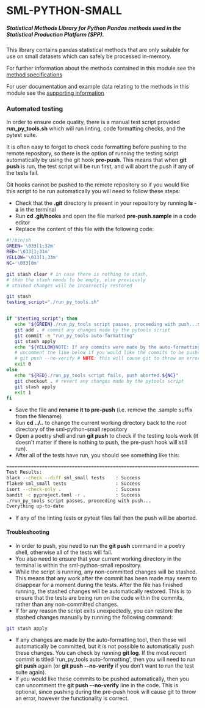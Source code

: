 # SML-PYTHON-SMALL

##### Statistical Methods Library for Python Pandas methods used in the **S**tatistical **P**roduction **P**latform (SPP).

This library contains pandas statistical methods that are only suitable for use on small datasets which can safely be processed in-memory.

For further information about the methods contained in this module see the [method specifications](https://github.com/ONSdigital/Statistical-Method-Specifications)

For user documentation and example data relating to the methods in this module see the [supporting information](https://github.com/ONSdigital/sml-supporting-info)

### Automated testing
In order to ensure code quality, there is a manual test script provided __run_py_tools.sh__ which will run linting, code formatting checks, and the pytest suite. 

It is often easy to forget to check code formatting before pushing to the remote repository, so there is the option of running the testing script automatically by using the git hook __pre-push__. This means that when __git push__ is run, the test script will be run first, and will abort the push if any of the tests fail.

Git hooks cannot be pushed to the remote repository so if you would like this script to be run automatically you will need to follow these steps:

 - Check that the __.git__ directory is present in your repository by running __ls -a__ in the terminal
 - Run __cd .git/hooks__ and open the file marked __pre-push.sample__ in a code editor
 - Replace the content of this file with the following code:
 ```bash
#!/bin/sh
GREEN='\033[1;32m'
RED='\033[1;31m'
YELLOW='\033[1;33m'
NC='\033[0m'

git stash clear # in case there is nothing to stash,
# then the stash needs to be empty, else previously 
# stashed changes will be incorrectly restored

git stash
testing_script="./run_py_tools.sh"


if "$testing_script"; then
    echo "${GREEN}./run_py_tools script passes, proceeding with push...${NC}"
    git add . # commit any changes made by the pytools script
    git commit -m "run_py_tools auto-formatting"
    git stash apply
    echo "${YELLOW}NOTE: If any commits were made by the auto-formatting tool, then they will not be automatically pushed. You will need to run git push again (or git push --no-verify if you don't want to run the test suite again).${NC}"
    # uncomment the line below if you would like the commits to be pushed automatically.
    # git push --no-verify # NOTE: this will cause git to throw an error, but the functionality is correct.
    exit 0
else
    echo "${RED}./run_py_tools script fails, push aborted.${NC}"
    git checkout . # revert any changes made by the pytools script
    git stash apply
    exit 1
fi

```
- Save the file and __rename it to pre-push__ (i.e. remove the .sample suffix from the filename)
- Run __cd ../..__ to change the current working directory back to the root directory of the sml-python-small repository
- Open a poetry shell and run __git push__ to check if the testing tools work (it doesn't matter if there is nothing to push, the pre-push hook will still run).
- After all of the tests have run, you should see something like this:
```bash
================================================================================= 443 passed in 12.58s ==================================================================================
Test Results:
black --check --diff sml_small tests    : Success
flake8 sml_small tests                  : Success
isort --check-only .                    : Success
bandit -c pyproject.toml -r .           : Success
./run_py_tools script passes, proceeding with push...
Everything up-to-date
```
- If any of the linting tests or pytest files fail then the push will be aborted.

#### Troubleshooting
 - In order to push, you need to run the __git push__ command in a poetry shell, otherwise all of the tests will fail.
 - You also need to ensure that your current working directory in the terminal is within the sml-python-small repository.
 - While the script is running, any non-committed changes will be stashed. This means that any work after the commit has been made may seem to disappear for a moment during the tests. After the file has finished running, the stashed changes will be automatically restored. This is to ensure that the tests are being run on the code within the commits, rather than any non-committed changes.
 - If for any reason the script exits unexpectedly, you can restore the stashed changes manually by running the following command:
```bash
git stash apply
```
 - If any changes are made by the auto-formatting tool, then these will automatically be committed, but it is not possible to automatically push these changes. You can check by running __git log__. If the most recent commit is titled 'run_py_tools auto-formatting', then you will need to run __git push__ again (or __git push --no-verify__ if you don't want to run the test suite again).
 - If you would like these commits to be pushed automatically, then you can uncomment the __git push --no-verify__ line in the code. This is optional, since pushing during the pre-push hook will cause git to throw an error, however the functionality is correct.